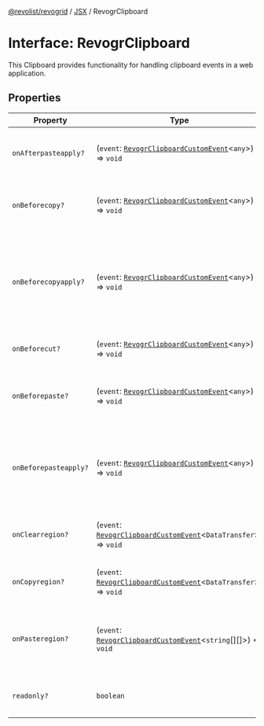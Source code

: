 [@revolist/revogrid](README.md) / [JSX](Namespace.JSX.md) / RevogrClipboard

# Interface: RevogrClipboard

This Clipboard provides functionality for handling clipboard events in a web application.

## Properties

| Property | Type | Description | Defined in |
| ------ | ------ | ------ | ------ |
| `onAfterpasteapply?` | (`event`: [`RevogrClipboardCustomEvent`](Interface.RevogrClipboardCustomEvent.md)\<`any`\>) => `void` | Paste 4. Fired after paste applied to the grid | [src/components.d.ts:1509](https://github.com/revolist/revogrid/blob/a649ddca5a4a20f5f68ee92610066873d77a049a/src/components.d.ts#L1509) |
| `onBeforecopy?` | (`event`: [`RevogrClipboardCustomEvent`](Interface.RevogrClipboardCustomEvent.md)\<`any`\>) => `void` | Copy 1. Fired before copy triggered | [src/components.d.ts:1515](https://github.com/revolist/revogrid/blob/a649ddca5a4a20f5f68ee92610066873d77a049a/src/components.d.ts#L1515) |
| `onBeforecopyapply?` | (`event`: [`RevogrClipboardCustomEvent`](Interface.RevogrClipboardCustomEvent.md)\<`any`\>) => `void` | Copy Method 1. Fired before copy applied to the clipboard from outside. | [src/components.d.ts:1522](https://github.com/revolist/revogrid/blob/a649ddca5a4a20f5f68ee92610066873d77a049a/src/components.d.ts#L1522) |
| `onBeforecut?` | (`event`: [`RevogrClipboardCustomEvent`](Interface.RevogrClipboardCustomEvent.md)\<`any`\>) => `void` | Cut 1. Fired before cut triggered | [src/components.d.ts:1528](https://github.com/revolist/revogrid/blob/a649ddca5a4a20f5f68ee92610066873d77a049a/src/components.d.ts#L1528) |
| `onBeforepaste?` | (`event`: [`RevogrClipboardCustomEvent`](Interface.RevogrClipboardCustomEvent.md)\<`any`\>) => `void` | Paste 1. Fired before paste applied to the grid | [src/components.d.ts:1535](https://github.com/revolist/revogrid/blob/a649ddca5a4a20f5f68ee92610066873d77a049a/src/components.d.ts#L1535) |
| `onBeforepasteapply?` | (`event`: [`RevogrClipboardCustomEvent`](Interface.RevogrClipboardCustomEvent.md)\<`any`\>) => `void` | Paste 2. Fired before paste applied to the grid and after data parsed | [src/components.d.ts:1541](https://github.com/revolist/revogrid/blob/a649ddca5a4a20f5f68ee92610066873d77a049a/src/components.d.ts#L1541) |
| `onClearregion?` | (`event`: [`RevogrClipboardCustomEvent`](Interface.RevogrClipboardCustomEvent.md)\<`DataTransfer`\>) => `void` | Cut 2. Clears region when cut is done | [src/components.d.ts:1545](https://github.com/revolist/revogrid/blob/a649ddca5a4a20f5f68ee92610066873d77a049a/src/components.d.ts#L1545) |
| `onCopyregion?` | (`event`: [`RevogrClipboardCustomEvent`](Interface.RevogrClipboardCustomEvent.md)\<`DataTransfer`\>) => `void` | Copy 2. Fired when region copied | [src/components.d.ts:1551](https://github.com/revolist/revogrid/blob/a649ddca5a4a20f5f68ee92610066873d77a049a/src/components.d.ts#L1551) |
| `onPasteregion?` | (`event`: [`RevogrClipboardCustomEvent`](Interface.RevogrClipboardCustomEvent.md)\<`string`[][]\>) => `void` | Paste 3. Internal method. When data region is ready pass it to the top. | [src/components.d.ts:1557](https://github.com/revolist/revogrid/blob/a649ddca5a4a20f5f68ee92610066873d77a049a/src/components.d.ts#L1557) |
| `readonly?` | `boolean` | If readonly mode - disabled Paste event | [src/components.d.ts:1561](https://github.com/revolist/revogrid/blob/a649ddca5a4a20f5f68ee92610066873d77a049a/src/components.d.ts#L1561) |
